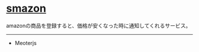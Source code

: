 [smazon](http://smazon.info)
=================

amazonの商品を登録すると、価格が安くなった時に通知してくれるサービス。

--------------
+ Meoterjs
